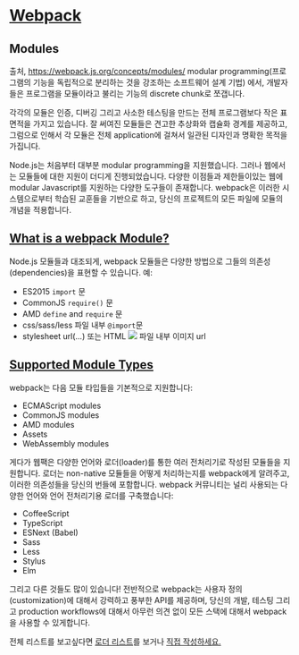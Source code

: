 # [Webpack](https://webpack.js.org/concepts/modules/)

## Modules
출처, https://webpack.js.org/concepts/modules/
modular programming(프로그램의 기능을 독립적으로 분리하는 것을 강조하는 소프트웨어 설계 기법) 에서, 개발자들은 프로그램을 모듈이라고 불리는 기능의 discrete chunk로 쪼갭니다. 

각각의 모듈은 인증, 디버깅 그리고 사소한 테스팅을 만드는 전체 프로그램보다 작은 표면적을 가지고 있습니다. 잘 써여진 모듈들은 견고한 추상화와 캡슐화 경계를 제공하고, 그럼으로 인해서 각 모듈은 전체 application에 걸쳐서 일관된 디자인과 명확한 목적을 가집니다. 

Node.js는 처음부터 대부분 modular programming을 지원했습니다. 그러나 웹에서는 모듈들에 대한 지원이 더디게 진행되었습니다. 다양한 이점들과 제한들이있는 웹에 modular Javascript를 지원하는 다양한 도구들이 존재합니다. webpack은 이러한 시스템으로부터 학습된 교훈들을 기반으로 하고, 당신의 프로젝트의 모든 파일에 모듈의 개념을 적용합니다.


## [What is a webpack Module?](https://webpack.js.org/concepts/modules/#what-is-a-webpack-module) 

Node.js 모듈들과 대조되게, webpack 모듈들은 다양한 방법으로 그들의 의존성(dependencies)을 표현할 수 있습니다. 예: 

- ES2015 `import` 문
- CommonJS `require()` 문
- AMD `define` and `require` 문
- css/sass/less 파일 내부 `@import`문
- stylesheet url(...) 또는 HTML <img src=...> 파일 내부 이미지 url


## [Supported Module Types](https://webpack.js.org/concepts/modules/#supported-module-types)
webpack는 다음 모듈 타입들을 기본적으로 지원합니다: 

- ECMAScript modules
- CommonJS modules
- AMD modules
- Assets
- WebAssembly modules

게다가 웹팩은 다양한 언어와 로더(loader)를 통한 여러 전처리기로 작성된 모듈들을 지원합니다. 로더는 non-native 모듈들을 어떻게 처리하는지를 webpack에게 알려주고, 이러한 의존성들을 당신의 번들에 포함합니다.
webpack 커뮤니티는 널리 사용되는 다양한 언어와 언어 전처리기용 로더를 구축했습니다: 

- CoffeeScript
- TypeScript
- ESNext (Babel)
- Sass
- Less
- Stylus
- Elm

그리고 다른 것들도 많이 있습니다! 전반적으로 webpack는 사용자 정의(customization)에 대해서 강력하고 풍부한 API를 제공하며, 당신의 개발, 테스팅 그리고 production workflows에 대해서 아무런 의견 없이 모든 스택에 대해서 webpack을 사용할 수 있게합니다.

전체 리스트를 보고싶다면 [로더 리스트](https://webpack.js.org/loaders/)를 보거나 [직접 작성하세요.](https://webpack.js.org/api/loaders/) 


